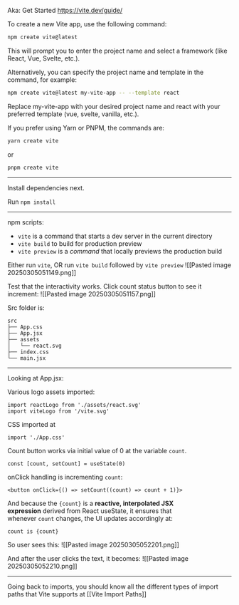 Aka: Get Started
https://vite.dev/guide/

To create a new Vite app, use the following command:

```bash
npm create vite@latest
```

This will prompt you to enter the project name and select a framework (like React, Vue, Svelte, etc.).

Alternatively, you can specify the project name and template in the command, for example:

```bash
npm create vite@latest my-vite-app -- --template react
```

Replace my-vite-app with your desired project name and react with your preferred template (vue, svelte, vanilla, etc.).

If you prefer using Yarn or PNPM, the commands are:

```bash
yarn create vite
```
or
```bash
pnpm create vite
```

---

Install dependencies next.

Run `npm install`

---

npm scripts:
- `vite` is a command that starts a dev server in the current directory
- `vite build` to build for production preview
- `vite preview` is a _command_ that locally previews the production build

Either run `vite`, OR run `vite build` followed by `vite preview`
![[Pasted image 20250305051149.png]]

Test that the interactivity works. Click count status button to see it increment:
![[Pasted image 20250305051157.png]]

Src folder is:
```
src
├── App.css
├── App.jsx
├── assets
│   └── react.svg
├── index.css
└── main.jsx
```

---

Looking at App.jsx:

Various logo assets imported:
```
import reactLogo from './assets/react.svg'  
import viteLogo from '/vite.svg'
```

CSS imported at
```
import './App.css'
```

Count button works via initial value of 0 at the variable `count`.
```
const [count, setCount] = useState(0)
```

onClick handling is incrementing `count`:
```
<button onClick={() => setCount((count) => count + 1)}>
```

And because the `{count}` is a **reactive, interpolated JSX expression** derived from React useState, it ensures that whenever `count` changes, the UI updates accordingly at:
```
count is {count}
```

So user sees this:
![[Pasted image 20250305052201.png]]

And after the user clicks the text, it becomes:
![[Pasted image 20250305052210.png]]

----

Going back to imports, you should know all the different types of import paths that Vite supports at [[Vite Import Paths]]
